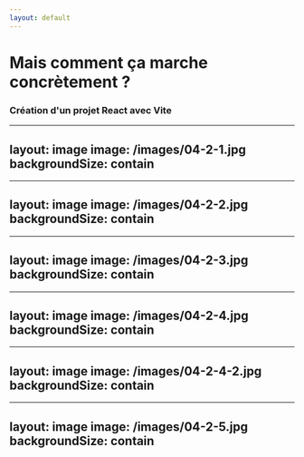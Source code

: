 ```yaml
---
layout: default
---
```


<div class="flex flex-col items-center justify-center p-30">
  <div class="text-center space-y-8">
    <h1 class="text-6xl font-bold bg-gradient-to-r from-blue-600 to-purple-600 bg-clip-text text-transparent px-8">
      Mais comment ça marche concrètement ?
    </h1>    
    <h3>Création d'un projet React avec Vite</h3>
  </div>
</div>




---
layout: image
image: /images/04-2-1.jpg
backgroundSize: contain
---

---
layout: image
image: /images/04-2-2.jpg
backgroundSize: contain
---

---
layout: image
image: /images/04-2-3.jpg
backgroundSize: contain
---

---
layout: image
image: /images/04-2-4.jpg
backgroundSize: contain
---

---
layout: image
image: /images/04-2-4-2.jpg
backgroundSize: contain
---

---
layout: image
image: /images/04-2-5.jpg
backgroundSize: contain
---